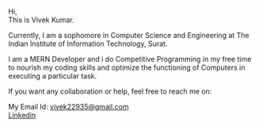 Hi,  
This is Vivek Kumar.

Currently, I am a sophomore in Computer Science and Engineering at The Indian Institute of Information Technology, Surat.

I am a MERN Developer and i do Competitive Programming in my free time to nourish my coding skills and optimize the functioning of Computers in executing a particular task.


If you want any collaboration or help, feel free to reach me on:  

My Email Id: vivek22935@gmail.com  
[Linkedin](https://www.linkedin.com/in/vivek-kumar-75025a220/) 
